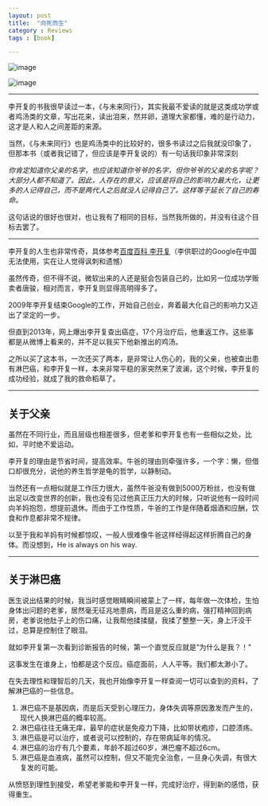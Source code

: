 ```yaml
---
layout: post
title:  "向死而生"
category : Reviews
tags : [book]

---
```





![image](http://img4.douban.com/lpic/s28110317.jpg)

![image](http://pic6.nipic.com/20100410/3485606_154648549803_2.jpg)

---

李开复的书我很早读过一本，《与未来同行》，其实我最不爱读的就是这类成功学或者鸡汤类的文章，写出花来，读出泪来，然并卵，道理大家都懂，难的是行动力，这才是人和人之间差距的来源。

当然，《与未来同行》也是鸡汤类中的比较好的，很多书读过之后我就没印象了，但那本书（或者我记错了，但应该是李开复说的）有一句话我印象非常深刻

*你肯定知道你父亲的名字，也应该知道你爷爷的名字，但你爷爷的父亲的名字呢？大部分人都不知道了。因此，人存在的意义，应该是将自己的影响力最大化，让更多的人记得自己，而不是两代人之后就没人记得自己了。这样等于延长了自己的寿命。*

这句话说的很好也很对，也让我有了相同的目标，当然我所做的，并没有往这个目标去罢了。


---

李开复的人生也非常传奇，具体参考[百度百科 李开复](http://baike.baidu.com/link?url=-Ws3n0SiFUenCBf91IVt8USi83thKsjm45e2HXaLAlhRc-Z8YbUIBjR7G2bfN17s2cmYLyMOvJOgtgDfJg_aca)（李供职过的Google在中国无法使用，实在让人觉得讽刺和遗憾）

虽然传奇，但不得不说，微软出来的人还是挺会包装自己的，比如另一位成功学贩卖者唐骏，相对而言，李开复则显得高明得多了。

2009年李开复结束Google的工作，开始自己创业，奔着最大化自己的影响力又迈出了坚定的一步。

但直到2013年，网上爆出李开复查出癌症，17个月治疗后，他重返工作。这些事都是从微博上看来的，并不足以我买下他新推出的鸡汤。



之所以买了这本书，一次还买了两本，是非常让人伤心的，我的父亲，也被查出患有淋巴癌，和李开复一样，本来非常平稳的家突然来了波澜，这个时候，李开复的成功经验，就成了我的救命稻草了。

---

## 关于父亲

虽然在不同行业，而且层级也相差很多，但老爹和李开复也有一些相似之处，比如，平时绝不爱运动。

李开复的理由是节省时间，提高效率。牛爸的理由则牵强许多，一个字：懒，但借口却很充分，说他的养生哲学是龟的哲学，以静制动。

当然还有一点相似就是工作压力很大，虽然牛爸没有做到5000万粉丝，也没有做出足以改变世界的创新，我也没有见过他真正压力大的时候，只听说他有一段时间向羊妈抱怨，想提前退休。而由于工作性质，牛爸的工作是伴随着烟酒和应酬，饮食和作息都非常不规律。

以至于我和羊妈有时候都惊叹，一般人很难像牛爸这样经得起这样折腾自己的身体。而没想到，He is always on his way.

---

## 关于淋巴癌

医生说出结果的时候，我当时感觉眼睛瞬间被蒙上了一样，每年做一次体检，生怕身体出问题的老爹，居然毫无征兆地患病，而且是这么重的病，强打精神回到病房，老爹说他肚子上的伤口痛，让我帮他揉揉腿，我揉了整整一天，身上汗没干过，总算是控制住了眼泪。

就如李开复第一次看到诊断报告的时候，第一个直觉反应就是“为什么是我？！”

这事发生在谁身上，怕都是这个反应。癌症面前，人人平等。我们都太渺小了。

在失去理性和理智后的几天，我也开始像李开复一样查阅一切可以查到的资料，了解淋巴癌的一些信息。

1. 淋巴癌不是基因病，而是后天受到心理压力，身体失调等原因激发而产生的，现代人换淋巴癌的概率较高。
2. 淋巴癌往往无痛无痒，最早的症状是免疫力下降，比如带状疱疹，口腔溃疡。
3. 淋巴癌是可以治疗，或者说可以控制的，存在带病延年的情况。
4. 淋巴癌的治疗有几个要素，年龄不超过60岁，淋巴瘤不超过6cm。
5. 淋巴癌是血液病，虽然可以控制，但又不能完全治愈，一旦身心失调，有很大复发的可能。

从愤怒到理性到接受，希望老爹能和李开复一样，完成好治疗，得到新的感悟，获得重生。





